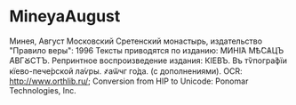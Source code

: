 # MineyaAugust

Минея, Август
Московский Сретенский монастырь, издательство  "Правило веры": 1996
Тексты приводятся по изданию: МИНІ́А МѢ́СѦЦЪ А҆ВГꙊСТЪ. Репринтное воспроизведение  издания: КІ́ЕВЪ. Въ тѷпогра́фїи кїево-пече́рской ла́ѵры.  ҂аѿчг го́да. (с дополнениями). OCR: http://www.orthlib.ru/; Conversion from HIP to Unicode: Ponomar Technologies, Inc.
